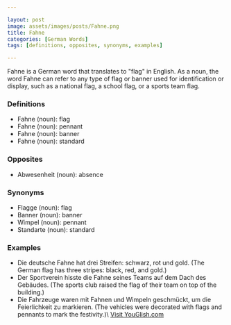 ```yaml
---

layout: post
image: assets/images/posts/Fahne.png
title: Fahne
categories: [German Words]
tags: [definitions, opposites, synonyms, examples]

---
```


Fahne is a German word that translates to "flag" in English. As a noun, the word Fahne can refer to any type of flag or banner used for identification or display, such as a national flag, a school flag, or a sports team flag.

### Definitions

- Fahne (noun): flag
- Fahne (noun): pennant
- Fahne (noun): banner
- Fahne (noun): standard

### Opposites

- Abwesenheit (noun): absence

### Synonyms

- Flagge (noun): flag
- Banner (noun): banner
- Wimpel (noun): pennant
- Standarte (noun): standard

### Examples

- Die deutsche Fahne hat drei Streifen: schwarz, rot und gold. (The German flag has three stripes: black, red, and gold.)
- Der Sportverein hisste die Fahne seines Teams auf dem Dach des Gebäudes. (The sports club raised the flag of their team on top of the building.)
- Die Fahrzeuge waren mit Fahnen und Wimpeln geschmückt, um die Feierlichkeit zu markieren. (The vehicles were decorated with flags and pennants to mark the festivity.)\ <a id="yg-widget-0" class="youglish-widget" data-query="Fahne" data-lang="german" data-components="8412" data-auto-start="0" data-bkg-color="theme_light" data-title="How%20to%20pronounce%20Fahne%20in%20German"  rel="nofollow" href="https://youglish.com">Visit YouGlish.com</a><script async src="https://youglish.com/public/emb/widget.js" charset="utf-8"></script>